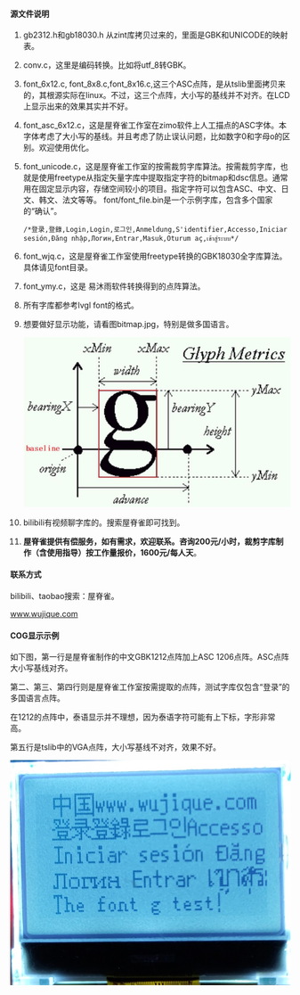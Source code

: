 #### 源文件说明

1. gb2312.h和gb18030.h 从zint库拷贝过来的，里面是GBK和UNICODE的映射表。

2. conv.c，这里是编码转换。比如将utf_8转GBK。

3. font_6x12.c, font_8x8.c,font_8x16.c,这三个ASC点阵，是从tslib里面拷贝来的，其根源实际在linux。不过，这三个点阵，大小写的基线并不对齐。在LCD上显示出来的效果其实并不好。

4. font_asc_6x12.c，这是屋脊雀工作室在zimo软件上人工描点的ASC字体。本字体考虑了大小写的基线。并且考虑了防止误认问题，比如数字0和字母o的区别。欢迎使用优化。

5. font_unicode.c，这是屋脊雀工作室的按需裁剪字库算法。按需裁剪字库，也就是使用freetype从指定矢量字库中提取指定字符的bitmap和dsc信息。通常用在固定显示内容，存储空间较小的项目。指定字符可以包含ASC、中文、日文、韩文、法文等等。 font/font_file.bin是一个示例字库，包含多个国家的“确认”。

   ```
   /*登录,登錄,Login,Login,로그인,Anmeldung,S'identifier,Accesso,Iniciar sesión,Đăng nhập,Логин,Entrar,Masuk,Oturum aç,เข้าสู่ระบบ*/
   ```

6. font_wjq.c，这是屋脊雀工作室使用freetype转换的GBK18030全字库算法。具体请见font目录。

7. font_ymy.c，这是 易沐雨软件转换得到的点阵算法。

8. 所有字库都参考lvgl font的格式。

9. 想要做好显示功能，请看图bitmap.jpg，特别是做多国语言。

   ![font_dis](.\pic\bitmap.jpg)

10. bilibili有视频聊字库的。搜索屋脊雀即可找到。

11. **屋脊雀提供有偿服务，如有需求，欢迎联系。咨询200元/小时，裁剪字库制作（含使用指导）按工作量报价，1600元/每人天**。

#### 联系方式

 bilibili、taobao搜索：屋脊雀。

www.wujique.com

#### COG显示示例

如下图，第一行是屋脊雀制作的中文GBK1212点阵加上ASC 1206点阵。ASC点阵大小写基线对齐。

第二、第三、第四行则是屋脊雀工作室按需提取的点阵，测试字库仅包含“登录”的多国语言点阵。

在1212的点阵中，泰语显示并不理想，因为泰语字符可能有上下标，字形非常高。

第五行是tslib中的VGA点阵，大小写基线不对齐，效果不好。

![font_dis](.\pic\font_dis.jpg)

